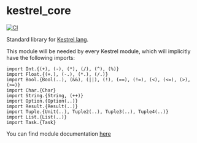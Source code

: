 # kestrel_core

[![CI](https://github.com/ascandone/kestrel_core/actions/workflows/ci.yml/badge.svg)](https://github.com/ascandone/kestrel_core/actions/workflows/ci.yml)

Standard library for [Kestrel lang](https://github.com/ascandone/kestrel-lang).

This module will be needed by every Kestrel module, which will implicitly have the following imports:

```gleam
import Int.{(+), (-), (*), (/), (^), (%)}
import Float.{(+.), (-.), (*.), (/.)}
import Bool.{Bool(..), (&&), (||), (!), (==), (!=), (<), (<=), (>), (>=)}
import Char.{Char}
import String.{String, (++)}
import Option.{Option(..)}
import Result.{Result(..)}
import Tuple.{Unit(..), Tuple2(..), Tuple3(..), Tuple4(..)}
import List.{List(..)}
import Task.{Task}
```

You can find module documentation [here](https://kestrel-module-docs.vercel.app/ascandone/kestrel_core/)
